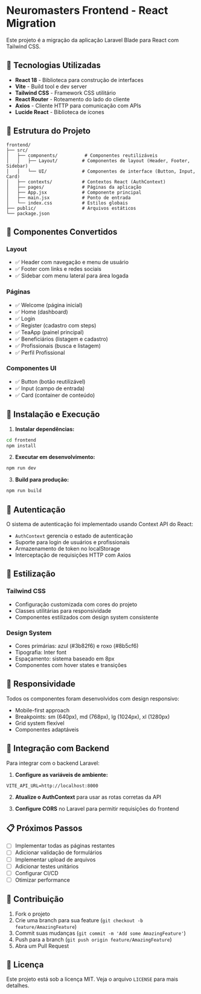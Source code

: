 # Neuromasters Frontend - React Migration

Este projeto é a migração da aplicação Laravel Blade para React com Tailwind CSS.

## 🚀 Tecnologias Utilizadas

- **React 18** - Biblioteca para construção de interfaces
- **Vite** - Build tool e dev server
- **Tailwind CSS** - Framework CSS utilitário
- **React Router** - Roteamento do lado do cliente
- **Axios** - Cliente HTTP para comunicação com APIs
- **Lucide React** - Biblioteca de ícones

## 📁 Estrutura do Projeto

```
frontend/
├── src/
│   ├── components/          # Componentes reutilizáveis
│   │   ├── Layout/         # Componentes de layout (Header, Footer, Sidebar)
│   │   └── UI/             # Componentes de interface (Button, Input, Card)
│   ├── contexts/           # Contextos React (AuthContext)
│   ├── pages/              # Páginas da aplicação
│   ├── App.jsx             # Componente principal
│   ├── main.jsx            # Ponto de entrada
│   └── index.css           # Estilos globais
├── public/                 # Arquivos estáticos
└── package.json
```

## 🎨 Componentes Convertidos

### Layout
- ✅ Header com navegação e menu de usuário
- ✅ Footer com links e redes sociais
- ✅ Sidebar com menu lateral para área logada

### Páginas
- ✅ Welcome (página inicial)
- ✅ Home (dashboard)
- ✅ Login
- ✅ Register (cadastro com steps)
- ✅ TeaApp (painel principal)
- ✅ Beneficiários (listagem e cadastro)
- ✅ Profissionais (busca e listagem)
- ✅ Perfil Profissional

### Componentes UI
- ✅ Button (botão reutilizável)
- ✅ Input (campo de entrada)
- ✅ Card (container de conteúdo)

## 🔧 Instalação e Execução

1. **Instalar dependências:**
```bash
cd frontend
npm install
```

2. **Executar em desenvolvimento:**
```bash
npm run dev
```

3. **Build para produção:**
```bash
npm run build
```

## 🔐 Autenticação

O sistema de autenticação foi implementado usando Context API do React:

- `AuthContext` gerencia o estado de autenticação
- Suporte para login de usuários e profissionais
- Armazenamento de token no localStorage
- Interceptação de requisições HTTP com Axios

## 🎨 Estilização

### Tailwind CSS
- Configuração customizada com cores do projeto
- Classes utilitárias para responsividade
- Componentes estilizados com design system consistente

### Design System
- Cores primárias: azul (#3b82f6) e roxo (#8b5cf6)
- Tipografia: Inter font
- Espaçamento: sistema baseado em 8px
- Componentes com hover states e transições

## 📱 Responsividade

Todos os componentes foram desenvolvidos com design responsivo:
- Mobile-first approach
- Breakpoints: sm (640px), md (768px), lg (1024px), xl (1280px)
- Grid system flexível
- Componentes adaptáveis

## 🔄 Integração com Backend

Para integrar com o backend Laravel:

1. **Configure as variáveis de ambiente:**
```env
VITE_API_URL=http://localhost:8000
```

2. **Atualize o AuthContext** para usar as rotas corretas da API

3. **Configure CORS** no Laravel para permitir requisições do frontend

## 📋 Próximos Passos

- [ ] Implementar todas as páginas restantes
- [ ] Adicionar validação de formulários
- [ ] Implementar upload de arquivos
- [ ] Adicionar testes unitários
- [ ] Configurar CI/CD
- [ ] Otimizar performance

## 🤝 Contribuição

1. Fork o projeto
2. Crie uma branch para sua feature (`git checkout -b feature/AmazingFeature`)
3. Commit suas mudanças (`git commit -m 'Add some AmazingFeature'`)
4. Push para a branch (`git push origin feature/AmazingFeature`)
5. Abra um Pull Request

## 📄 Licença

Este projeto está sob a licença MIT. Veja o arquivo `LICENSE` para mais detalhes.